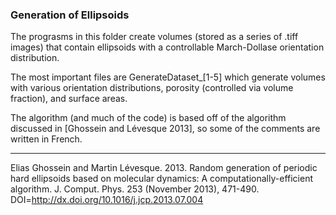 ### Generation of Ellipsoids

The prograsms in this folder create volumes (stored as a series of .tiff images)
that contain ellipsoids with a controllable March-Dollase orientation distribution.

The most important files are GenerateDataset_[1-5] which generate volumes with various orientation distributions,
porosity (controlled via volume fraction), and surface areas.

The algorithm (and much of the code) is based off of the algorithm discussed in [Ghossein and Lévesque 2013], so some of the comments are written in French.

---------------

Elias Ghossein and Martin Lévesque. 2013. Random generation of periodic hard ellipsoids based on molecular dynamics: A computationally-efficient algorithm. J. Comput. Phys. 253 (November 2013), 471-490. DOI=http://dx.doi.org/10.1016/j.jcp.2013.07.004

